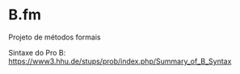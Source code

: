 # B.fm

Projeto de métodos formais

Sintaxe do Pro B: https://www3.hhu.de/stups/prob/index.php/Summary_of_B_Syntax
